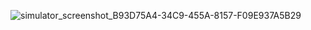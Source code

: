 ![simulator_screenshot_B93D75A4-34C9-455A-8157-F09E937A5B29](https://github.com/VinothEI/MySingleton/assets/121219032/ce5ac47f-8748-4398-bcfb-9f5b92368f09)
